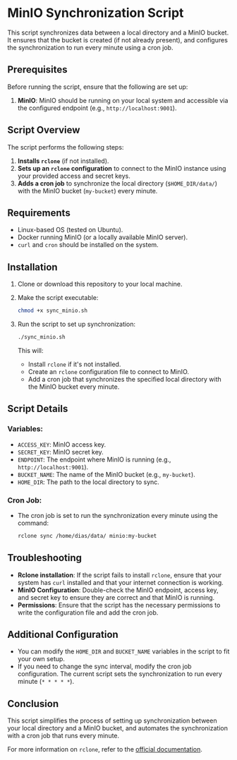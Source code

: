 
# MinIO Synchronization Script

This script synchronizes data between a local directory and a MinIO bucket. It ensures that the bucket is created (if not already present), and configures the synchronization to run every minute using a cron job.

## Prerequisites

Before running the script, ensure that the following are set up:

1. **MinIO**: MinIO should be running on your local system and accessible via the configured endpoint (e.g., `http://localhost:9001`).

## Script Overview

The script performs the following steps:
1. **Installs `rclone`** (if not installed).
2. **Sets up an `rclone` configuration** to connect to the MinIO instance using your provided access and secret keys.
3. **Adds a cron job** to synchronize the local directory (`$HOME_DIR/data/`) with the MinIO bucket (`my-bucket`) every minute.

## Requirements

- Linux-based OS (tested on Ubuntu).
- Docker running MinIO (or a locally available MinIO server).
- `curl` and `cron` should be installed on the system.

## Installation

1. Clone or download this repository to your local machine.

2. Make the script executable:

   ```bash
   chmod +x sync_minio.sh
   ```

3. Run the script to set up synchronization:

   ```bash
   ./sync_minio.sh
   ```

   This will:
   - Install `rclone` if it's not installed.
   - Create an `rclone` configuration file to connect to MinIO.
   - Add a cron job that synchronizes the specified local directory with the MinIO bucket every minute.

## Script Details

### Variables:
- `ACCESS_KEY`: MinIO access key.
- `SECRET_KEY`: MinIO secret key.
- `ENDPOINT`: The endpoint where MinIO is running (e.g., `http://localhost:9001`).
- `BUCKET_NAME`: The name of the MinIO bucket (e.g., `my-bucket`).
- `HOME_DIR`: The path to the local directory to sync.

### Cron Job:
- The cron job is set to run the synchronization every minute using the command:
  ```bash
  rclone sync /home/dias/data/ minio:my-bucket
  ```

## Troubleshooting

- **Rclone installation**: If the script fails to install `rclone`, ensure that your system has `curl` installed and that your internet connection is working.
- **MinIO Configuration**: Double-check the MinIO endpoint, access key, and secret key to ensure they are correct and that MinIO is running.
- **Permissions**: Ensure that the script has the necessary permissions to write the configuration file and add the cron job.

## Additional Configuration

- You can modify the `HOME_DIR` and `BUCKET_NAME` variables in the script to fit your own setup.
- If you need to change the sync interval, modify the cron job configuration. The current script sets the synchronization to run every minute (`* * * * *`).

## Conclusion

This script simplifies the process of setting up synchronization between your local directory and a MinIO bucket, and automates the synchronization with a cron job that runs every minute.

For more information on `rclone`, refer to the [official documentation](https://rclone.org/).
